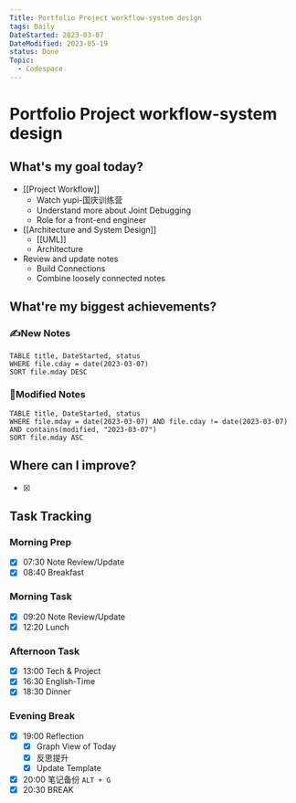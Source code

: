 ```yaml
---
Title: Portfolio Project workflow-system design
tags: Daily
DateStarted: 2023-03-07
DateModified: 2023-05-19
status: Done
Topic:
  - Codespace
---
```


# Portfolio Project workflow-system design

## What's my goal today?

- [[Project Workflow]]
  - Watch yupi-国庆训练营
  - Understand more about Joint Debugging
  - Role for a front-end engineer
- [[Architecture and System Design]]
  - [[UML]]
  - Architecture
- Review and update notes
  - Build Connections
  - Combine loosely connected notes

## What're my biggest achievements?

### ✍️New Notes

```dataview
TABLE title, DateStarted, status
WHERE file.cday = date(2023-03-07)
SORT file.mday DESC
```

### 📝Modified Notes

```dataview
TABLE title, DateStarted, status
WHERE file.mday = date(2023-03-07) AND file.cday != date(2023-03-07) AND contains(modified, "2023-03-07")
SORT file.mday ASC
```

## Where can I improve?

- [x]

## Task Tracking

### Morning Prep

- [x] 07:30 Note Review/Update
- [x] 08:40 Breakfast

### Morning Task

- [x] 09:20 Note Review/Update
- [x] 12:20 Lunch

### Afternoon Task

- [x] 13:00 Tech & Project
- [x] 16:30 English-Time
- [x] 18:30 Dinner

### Evening Break

- [x] 19:00 Reflection
  - [x] Graph View of Today
  - [x] 反思提升
  - [x] Update Template
- [x] 20:00 笔记备份 `ALT + G`
- [x] 20:30 BREAK
